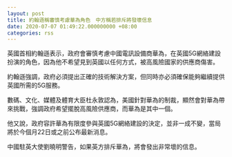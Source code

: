 ```yaml
---
layout: post
title: 約翰遜稱審慎考慮華為角色　中方稱若排斥將發壞信息
date: 2020-07-07 01:49:22.000000000 +08:00
categories: rss
---
```


英國首相約翰遜表示，政府會審慎考慮中國電訊設備商華為，在英國5G網絡建設扮演的角色，因為他不希望見到英國以任何方式，被高風險國家的供應商傷害。

約翰遜強調，政府必須提出正確的技術解決方案，但同時亦必須確保能夠繼續提供英國所需的5G服務。

數碼、文化、媒體及體育大臣杜永敦認為，美國針對華為的制裁，顯然會對華為帶來挑戰，強調政府希望擺脫高風險供應商，而華為是其中一個。

他又說，政府容許華為有限度參與英國5G網絡建設的決定，並非一成不變，當局將於今個月22日或之前公布最新消息。

中國駐英大使劉曉明警告，如果英方排斥華為，將會發出非常壞的信息。
